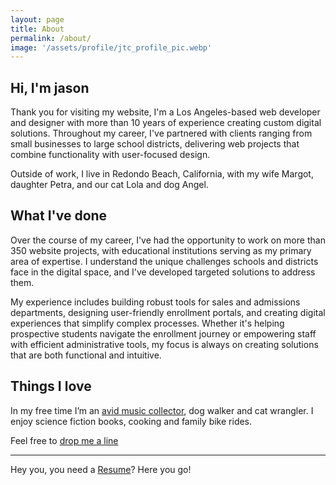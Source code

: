 ```yaml
---
layout: page
title: About
permalink: /about/
image: '/assets/profile/jtc_profile_pic.webp'
---
```


## Hi, I'm jason

Thank you for visiting my website, I'm a Los Angeles-based web developer and designer with more than 10 years of experience creating custom digital solutions. Throughout my career, I've partnered with clients ranging from small businesses to large school districts, delivering web projects that combine functionality with user-focused design.

Outside of work, I live in Redondo Beach, California, with my wife Margot, daughter Petra, and our cat Lola and dog Angel.

## What I've done

Over the course of my career, I've had the opportunity to work on more than 350 website projects, with educational institutions serving as my primary area of expertise. I understand the unique challenges schools and districts face in the digital space, and I've developed targeted solutions to address them.

My experience includes building robust tools for sales and admissions departments, designing user-friendly enrollment portals, and creating digital experiences that simplify complex processes. Whether it's helping prospective students navigate the enrollment journey or empowering staff with efficient administrative tools, my focus is always on creating solutions that are both functional and intuitive.

## Things I love

In my free time I’m an [avid music collector](https://www.discogs.com/user/jtcarrasco), dog walker and cat wrangler. I enjoy science fiction books, cooking and family bike rides.

Feel free to [drop me a line](/contact)
<hr/>

Hey you, you need a [Resume](/assets/Jtcarrasco_resume.pdf)? Here you go!